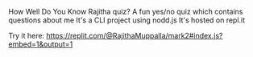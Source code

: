 
How Well Do You Know Rajitha quiz?
A fun yes/no quiz which contains questions about me
It's a CLI project using nodd.js
It's hosted on repl.it

Try it here: https://replit.com/@RajithaMuppalla/mark2#index.js?embed=1&output=1
